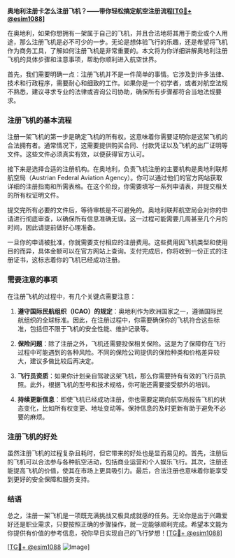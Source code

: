 **奥地利注册卡怎么注册飞机？——带你轻松搞定航空注册流程[[TG💪+ @esim1088](https://t.me/s/esim1088)]**

在奥地利，如果你想拥有一架属于自己的飞机，并且合法地将其用于商业或个人用途，那么注册飞机是必不可少的一步。无论是想体验飞行的乐趣，还是希望将飞机作为商务工具，了解如何注册飞机是非常重要的。本文将为你详细讲解奥地利注册飞机的具体步骤和注意事项，帮助你顺利进入航空世界。

首先，我们需要明确一点：注册飞机并不是一件简单的事情。它涉及到许多法律、技术和行政程序，需要耐心和细致的工作。如果你是一个初学者，或者对航空法规不熟悉，建议寻求专业的法律或咨询公司协助，确保所有步骤都符合当地法规要求。

### 注册飞机的基本流程

注册一架飞机的第一步是确定飞机的所有权。这意味着你需要证明你是这架飞机的合法拥有者。通常情况下，这需要提供购买合同、付款凭证以及飞机的出厂证明等文件。这些文件必须真实有效，以便获得官方认可。

接下来是选择合适的注册机构。在奥地利，负责飞机注册的主要机构是奥地利联邦航空局（Austrian Federal Aviation Agency）。你可以通过他们的官方网站获取详细的注册指南和所需表格。在这个阶段，你需要填写一系列申请表，并提交相关的所有权证明文件。

提交完所有必要的文件后，等待审核是不可避免的。奥地利联邦航空局会对你的申请进行彻底审查，以确保所有信息准确无误。这一过程可能需要几周甚至几个月的时间，因此请提前做好心理准备。

一旦你的申请被批准，你就需要支付相应的注册费用。这些费用因飞机类型和使用目的而异，具体金额可以在官方网站上查询。支付完成后，你将收到一份正式的注册证书，这标志着你的飞机已经成功注册。

### 需要注意的事项

在注册飞机的过程中，有几个关键点需要注意：

1. **遵守国际民航组织（ICAO）的规定**：奥地利作为欧洲国家之一，遵循国际民航组织的全球标准。因此，在注册过程中，你需要确保你的飞机符合这些标准，包括但不限于飞机的安全性能、维护记录等。

2. **保险问题**：除了注册之外，飞机还需要投保相关保险。这是为了保障你在飞行过程中可能遇到的各种风险。不同的保险公司提供的保险种类和价格差异较大，建议多做比较后再决定。

3. **飞行员资质**：如果你计划亲自驾驶这架飞机，那么你需要持有有效的飞行员执照。此外，根据飞机的型号和技术规格，你可能还需要接受额外的培训。

4. **持续更新信息**：即使飞机已经成功注册，你也需要定期向航空局报告飞机的状态变化，比如所有权变更、地址变动等。保持信息的及时更新有助于避免不必要的麻烦。

### 注册飞机的好处

虽然注册飞机的过程复杂且耗时，但它带来的好处也是显而易见的。首先，注册后的飞机可以合法参与各种航空活动，包括商业运营和个人娱乐飞行。其次，注册还能提高飞机的价值，使其在市场上更具吸引力。最后，合法注册也意味着你能享受到更好的安全保障和服务支持。

### 结语

总之，注册一架飞机是一项既充满挑战又极具成就感的任务。无论你是出于兴趣爱好还是职业需求，只要按照正确的步骤操作，就一定能够顺利完成。希望本文能为你提供有价值的参考信息，祝你早日实现自己的飞行梦想！[[TG💪+ @esim1088](https://t.me/s/esim1088)]

[[TG💪+ @esim1088](https://t.me/s/esim1088) ![Image](https://i.postimg.cc/4NQfJmqS/Snipaste-2025-05-13-00-14-12.png)]